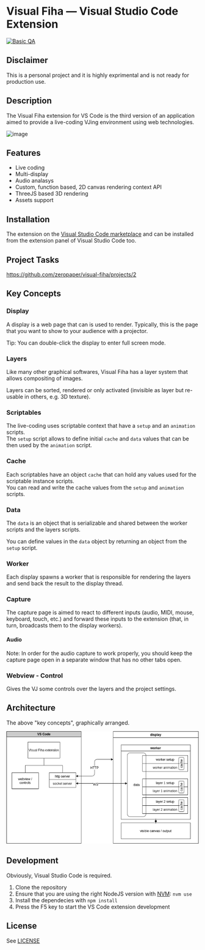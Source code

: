# Visual Fiha — Visual Studio Code Extension

[![Basic QA](https://github.com/zeropaper/visual-fiha/actions/workflows/01.basic-qa.yml/badge.svg)](https://github.com/zeropaper/visual-fiha/actions/workflows/01.basic-qa.yml)

## Disclaimer

This is a personal project and it is highly exprimental and is not ready for production use.

## Description

The Visual Fiha extension for VS Code is the third version of an application
aimed to provide a live-coding VJing environment using web technologies.

![image](https://user-images.githubusercontent.com/65971/128530419-14828850-778d-427e-bd6f-221fed02fc46.png)

## Features

- Live coding
- Multi-display
- Audio analasys
- Custom, function based, 2D canvas rendering context API
- ThreeJS based 3D rendering
- Assets support

## Installation

The extension on the [Visual Studio Code marketplace](https://marketplace.visualstudio.com/items?itemName=visual-fiha.visual-fiha) and can be installed from the extension panel of Visual Studio Code too.

## Project Tasks

https://github.com/zeropaper/visual-fiha/projects/2

## Key Concepts

### Display

A display is a web page that can is used to render.
Typically, this is the page that you want to show to your audience with a projector.

Tip: You can double-click the display to enter full screen mode.

### Layers

Like many other graphical softwares, Visual Fiha has a layer system that allows compositing of images.

Layers can be sorted, rendered or only activated (invisible as layer but re-usable in others, e.g. 3D texture).

### Scriptables

The live-coding uses scriptable context that have a `setup` and an `animation` scripts.  
The `setup` script allows to define initial `cache` and `data` values that can be then used by the `animation` script.

### Cache

Each scriptables have an object `cache` that can hold any values used for the scriptable instance scripts.  
You can read and write the cache values from the `setup` and `animation` scripts.

### Data

The `data` is an object that is serializable and shared between the worker scripts and the layers scripts.

You can define values in the `data` object by returning an object from the `setup` script.

### Worker

Each display spawns a worker that is responsible for rendering the layers and send back the result to the display thread.

### Capture

The capture page is aimed to react to different inputs (audio, MIDI, mouse, keyboard, touch, etc.) and forward these inputs to the extension (that, in turn, broadcasts them to the display workers).

#### Audio

Note: In order for the audio capture to work properly, you should keep the capture page open in a separate window
that has no other tabs open.

### Webview - Control

Gives the VJ some controls over the layers and the project settings.

## Architecture

The above "key concepts", graphically arranged.

![architecture](./architecture.drawio.png)

## Development

Obviously, Visual Studio Code is required.

1. Clone the repository
2. Ensure that you are using the right NodeJS version with [NVM](https://github.com/nvm-sh/nvm/blob/master/README.md): `nvm use`
3. Install the dependecies with `npm install`
4. Press the F5 key to start the VS Code extension development

## License

See [LICENSE](./LICENSE)
